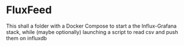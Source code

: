 # FluxFeed

This shall a folder with a Docker Compose to start a the Influx-Grafana stack, while (maybe optionally) launching a script to read csv and push them on influxdb